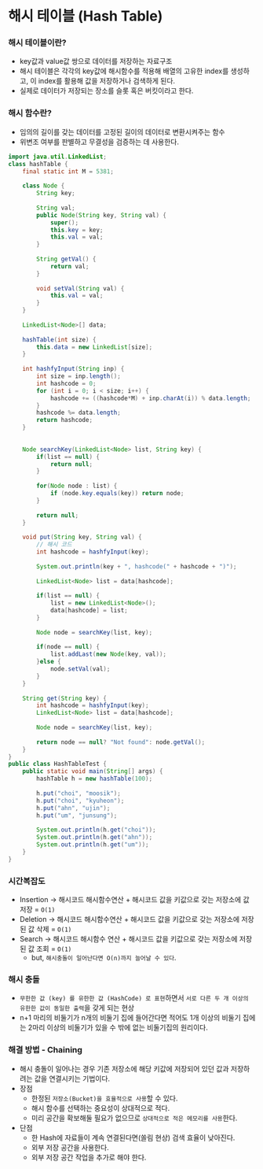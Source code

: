# 해시 테이블 (Hash Table)
### 해시 테이블이란?
- key값과 value값 쌍으로 데이터를 저장하는 자료구조
- 해시 테이블은 각각의 key값에 해시함수를 적용해 배열의 고유한 index를 생성하고, 이 index를 활용해 값을 저장하거나 검색하게 된다.
- 실제로 데이터가 저장되는 장소를 슬롯 혹은 버킷이라고 한다.
  
### 해시 함수란?
- 임의의 길이를 갖는 데이터를 고정된 길이의 데이터로 변환시켜주는 함수
- 위변조 여부를 판별하고 무결성을 검증하는 데 사용한다.
  
```java
import java.util.LinkedList;
class hashTable {
	final static int M = 5381;
	
	class Node {
		String key;
		
		String val;
		public Node(String key, String val) {
			super();
			this.key = key;
			this.val = val;
		}
		
		String getVal() {
			return val;
		}
		
		void setVal(String val) {
			this.val = val;
		}
	}
	
	LinkedList<Node>[] data;
	
	hashTable(int size) {
		this.data = new LinkedList[size];
	}
	
	int hashfyInput(String inp) {
		int size = inp.length();
		int hashcode = 0;
		for (int i = 0; i < size; i++) {
			hashcode += ((hashcode*M) + inp.charAt(i)) % data.length;
		}
		hashcode %= data.length;
		return hashcode;
	}
	
	
	Node searchKey(LinkedList<Node> list, String key) {
		if(list == null) {
			return null;
		}
		
		for(Node node : list) {
			if (node.key.equals(key)) return node;
		}
		
		return null;
	}
	
	void put(String key, String val) {
		// 해시 코드
		int hashcode = hashfyInput(key);
		
		System.out.println(key + ", hashcode(" + hashcode + ")");
		
		LinkedList<Node> list = data[hashcode];
		
		if(list == null) {
			list = new LinkedList<Node>();
			data[hashcode] = list;
		}
		
		Node node = searchKey(list, key);
		
		if(node == null) {
			list.addLast(new Node(key, val));
		}else {
			node.setVal(val);
		}
	}
	
	String get(String key) {
		int hashcode = hashfyInput(key);
		LinkedList<Node> list = data[hashcode];
		
		Node node = searchKey(list, key);
		
		return node == null? "Not found": node.getVal();
	}
}
public class HashTableTest {
	public static void main(String[] args) {
		hashTable h = new hashTable(100);
		
		h.put("choi", "moosik");
		h.put("choi", "kyuheon");
		h.put("ahn", "ujin");
		h.put("um", "junsung");
		
		System.out.println(h.get("choi"));
		System.out.println(h.get("ahn"));
		System.out.println(h.get("um"));
	}
}
```
  
### 시간복잡도
- Insertion → 해시코드 해시함수연산 + 해시코드 값을 키값으로 갖는 저장소에 값 저장 = `O(1)`
- Deletion → 해시코드 해시함수연산 + 해시코드 값을 키값으로 갖는 저장소에 저장된 값 삭제 = `O(1)`
- Search → 해시코드 해시함수 연산 + 해시코드 값을 키값으로 갖는 저장소에 저장된 값 조회 = `O(1)`
    - but, `해시충돌이 일어난다면 O(n)까지 늘어날 수 있다`.
  
### 해시 충돌
- `무한한 값 (key) 를 유한한 값 (HashCode) 로 표현`하면서 `서로 다른 두 개 이상의 유한한 값이 동일한 출력`을 갖게 되는 현상
- n+1 마리의 비둘기가 n개의 비둘기 집에 들어간다면 적어도 1개 이상의 비둘기 집에는 2마리 이상의 비둘기가 있을 수 밖에 없는 비둘기집의 원리이다.
  
### 해결 방법 - Chaining
- 해시 충돌이 일어나는 경우 기존 저장소에 해당 키값에 저장되어 있던 값과 저장하려는 값을 연결시키는 기법이다.
- 장점
    - 한정된 `저장소(Bucket)을 효율적으로 사용`할 수 있다.
    - 해시 함수를 선택하는 중요성이 상대적으로 적다.
    - 미리 공간을 확보해둘 필요가 없으므로 `상대적으로 적은 메모리를 사용`한다.
- 단점
    - 한 Hash에 자료들이 계속 연결된다면(쏠림 현상) 검색 효율이 낮아진다.
    - 외부 저장 공간을 사용한다.
    - 외부 저장 공간 작업을 추가로 해야 한다.
